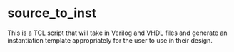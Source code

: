 source_to_inst
==============

This is a TCL script that will take in Verilog and VHDL files and generate an instantiation template appropriately for the user to use in their design.